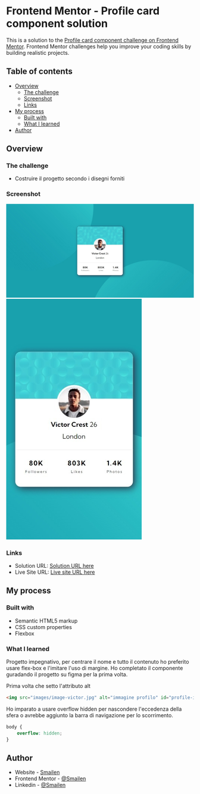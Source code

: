 # Frontend Mentor - Profile card component solution

This is a solution to the [Profile card component challenge on Frontend Mentor](https://www.frontendmentor.io/challenges/profile-card-component-cfArpWshJ). Frontend Mentor challenges help you improve your coding skills by building realistic projects. 

## Table of contents

- [Overview](#overview)
  - [The challenge](#the-challenge)
  - [Screenshot](#screenshot)
  - [Links](#links)
- [My process](#my-process)
  - [Built with](#built-with)
  - [What I learned](#what-i-learned)
- [Author](#author)


## Overview

### The challenge

- Costruire il progetto secondo i disegni forniti

### Screenshot

![Desktop](/images/desktop.jpeg)
![Smartphone](/images/Phone.jpeg)


### Links

- Solution URL: [Solution URL here](https://github.com/Smailen5/profile-card-component-main)
- Live Site URL: [Live site URL here](https://smailen5.github.io/profile-card-component-main/)

## My process

### Built with

- Semantic HTML5 markup
- CSS custom properties
- Flexbox


### What I learned

Progetto impegnativo, per centrare il nome e tutto il contenuto ho preferito usare flex-box e l'imitare l'uso di margine. Ho completato il componente guradando il progetto su figma per la prima volta.

Prima volta che setto l'attributo alt

```html
<img src="images/image-victor.jpg" alt="immagine profilo" id="profile-img">
```

Ho imparato a usare overflow hidden per nascondere l'eccedenza della sfera o avrebbe aggiunto la barra di navigazione per lo scorrimento.

```css
body {
    overflow: hidden;
}
```


## Author

- Website - [Smailen](https://github.com/Smailen5)
- Frontend Mentor - [@Smailen](https://www.frontendmentor.io/profile/Smailen5)
- Linkedin - [@Smailen](https://www.linkedin.com/in/smailen-vargas/)